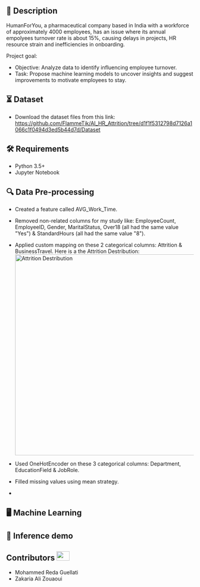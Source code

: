 ## 📝 Description
HumanForYou, a pharmaceutical company based in India with a workforce of approximately 4000 employees, has an issue where its annual empolyees turnover rate is about 15%, causing delays in projects, HR resource strain and inefficiencies in onboarding.

Project goal:
- Objective: Analyze data to identify influencing employee turnover.
- Task: Propose machine learning models to uncover insights and suggest improvements to motivate employees to stay.

## ⏳ Dataset
- Download the dataset files from this link: https://github.com/FlammeTik/AI_HR_Attrition/tree/d1f1f5312798d7126a1066c1f0494d3ed5b44d7d/Dataset

## :hammer_and_wrench: Requirements
* Python 3.5+
* Jupyter Notebook

## :mag: Data Pre-processing
* Created a feature called AVG_Work_Time.
* Removed non-related columns for my study like: EmployeeCount, EmployeeID, Gender, MaritalStatus, Over18 (all had the same value "Yes") & StandardHours (all had the same value "8").
* Applied custom mapping on these 2 categorical columns: Attrition & BusinessTravel. Here is a the Attrition Destribution:
  <br>
  <img width="540" alt="Attrition Destribution" src="https://github.com/FlammeTik/AI_HR_Attrition/assets/95188070/a2ff2bf4-b46f-4932-9420-7cddf303f12e">

* Used OneHotEncoder on these 3 categorical columns: Department, EducationField & JobRole.
* Filled missing values using mean strategy.
* 

## :desktop_computer:	Machine Learning


## 🎯 Inference demo

## Contributors <img src="https://raw.githubusercontent.com/TheDudeThatCode/TheDudeThatCode/master/Assets/Developer.gif" width=35 height=25>
- Mohammed Reda Guellati
- Zakaria Ali Zouaoui
